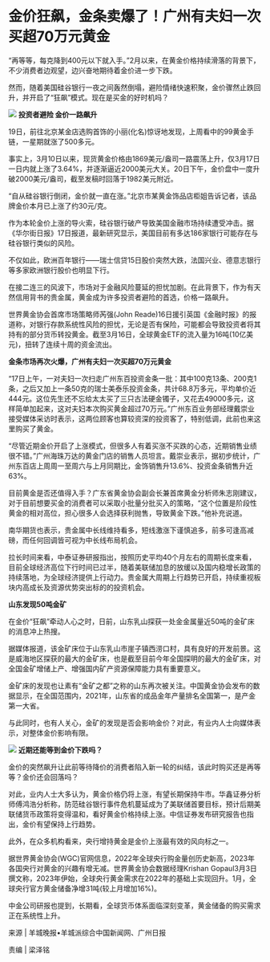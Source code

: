 # 金价狂飙，金条卖爆了！广州有夫妇一次买超70万元黄金

“再等等，每克降到400元以下就入手。”2月以来，在黄金价格持续滑落的背景下，不少消费者边观望，边兴奋地期待着金价进一步下跌。

然而，随着美国硅谷银行一夜之间轰然倒塌，避险情绪快速积聚，金价骤然止跌回升，并开启了“狂飙”模式。现在是买金的好时机吗？

![](https://inews.gtimg.com/om_bt/OOtLc34yzWlNlFfWgJn-Ym44pRPSqVaLrxGqL5g5wtw7kAA/1000)
**投资者避险 金价一路飙升**

19日，前往北京某金店选购首饰的小丽(化名)惊讶地发现，上周看中的99黄金手链，一星期就涨了500多元。

事实上，3月10日以来，现货黄金价格由1869美元/盎司一路震荡上升，仅3月17日一日内就上涨了3.64%，并逐渐逼近2000美元大关。20日下午，金价盘中一度升破2000美元/盎司，截至发稿时回落于1982美元附近。

“自从硅谷银行倒闭，金价就一直在涨。”北京市某黄金饰品店柜姐告诉记者，该品牌金价本月已上涨了约30元/克。

作为本轮金价上涨的导火索，硅谷银行破产导致美国金融市场持续遭受冲击。据《华尔街日报》17日报道，最新研究显示，美国目前有多达186家银行可能存在与硅谷银行类似的风险。

不仅如此，欧洲百年银行——瑞士信贷15日股价突然大跌，法国兴业、德意志银行等多家欧洲银行股价也明显下行。

在接二连三的风波下，市场对于金融风险蔓延的担忧加剧。在此背景下，作为有天然信用背书的贵金属，黄金成为许多投资者避险的首选，价格一路飙升。

世界黄金协会首席市场策略师芮强(John
Reade)16日援引英国《金融时报》的报道称，对银行存款系统性风险的担忧，无论是否有保险，可能都会导致投资者将其持有的部分货币转投黄金。截至3月16日，全球黄金ETF的流入量为16吨(10亿美元)，扭转了连续十周的资金流出。

**金条市场再次火爆，广州有夫妇一次买超70万元黄金**

“17日上午，一对夫妇一次扫走广州东百投资金条一批：其中100克13条、200克1条，之后又加上一条50克的瑞士美泰乐投资金条，共计68.8万多元，平均单价近444元。这位先生还不忘给太太买了三只古法硬金镯子，又花去49000多元，这样简单加起来，这对夫妇本次购买黄金超过70万元。”广州东百业务部经理戴崇业接受媒体采访时表示，这两位顾客也算较资深的投资客了，特别低调，此前也来这里购买了黄金。

“尽管近期金价开启了上涨模式，但很多人有着买涨不买跌的心态，近期销售业绩很不错。”广州海珠万达的黄金门店的销售人员坦言。戴崇业表示，据初步统计，广州东百店上周周一至周六与上月同期比，金饰销售升13.6%、投资金条销售升近63%。

目前黄金是否还值得入手？广东省黄金协会副会长兼首席黄金分析师朱志刚建议，对于目前想要买金的消费者可以采取小批量分批买入的策略，“这个位置是阶段性黄金的相对高位，担心很多人会选择获利抛售，导致黄金下跌。”他补充说道。

南华期货也表示，贵金属中长线维持看多，短线激涨下谨慎追多，前多可逢高减磅，而任何回调皆可视为中长线布局机会。

拉长时间来看，中泰证券研报指出，按照历史平均40个月左右的周期长度来看，目前全球经济高位下行时间已过半，随着美联储加息的放缓以及国内稳增长政策的持续落地，为全球经济提供上行动力。贵金属大周期上行趋势已开启，持续重视板块内高成长及资源优势突出标的的投资机会。

**山东发现50吨金矿**

在金价“狂飙”牵动人心之时，日前，山东乳山探获一处金金属量近50吨的金矿床的消息冲上热搜。

据媒体报道，该金矿床位于山东乳山市崖子镇西涝口村，具有良好的开发前景。这是威海地区探获的最大的金矿床，也是截至目前今年全国探明的最大的金矿床，对全国金矿增储上产、增强国内矿产资源保障能力具有重要意义。

金矿床的发现也让素有“金矿之都”之称的山东再次被关注。中国黄金协会发布的数据显示，在全国范围内，2021年，山东省的成品金年产量排名全国第一，是产金第一大省。

与此同时，也有人关心，金矿的发现是否会影响金价？对此，有业内人士向媒体表示，对整体金价影响有限。

![](https://inews.gtimg.com/om_bt/OlztLb-HIeG8VWHONQ1O4PdLcXTAhdLJH9AfAihnMeuJgAA/1000)
**近期还能等到金价下跌吗？**

金价的突然飙升让此前等待降价的消费者陷入新一轮的纠结，该此时购买还是再等等？金价还会回落吗？

对此，业内人士大多认为，黄金价格仍将上涨，有望长期保持牛市。华鑫证券分析师傅鸿浩分析称，防范硅谷银行事件危机蔓延成为了美联储首要目标，预计后期美联储货币政策将变得温和，看好黄金价格持续上涨。中信证券发布研究报告也指出，金价有望保持上行趋势。

此外，在众多机构看来，央行增持黄金是金价上涨最有效的风向标之一。

据世界黄金协会(WGC)官网信息，2022年全球央行购金量创历史新高，2023年各国央行对黄金的兴趣有增无减。世界黄金协会数据经理Krishan
Gopaul3月3日撰文称，2023年伊始，全球央行黄金需求在2022年的基础上实现回升。1月，全球央行官方黄金储备净增31吨(较上月增加16%)。

中金公司研报也提到，长期看，全球货币体系面临深刻变革，黄金储备的购买需求正在系统性上升。

来源 | 羊城晚报•羊城派综合中国新闻网、广州日报

责编 | 梁泽铭

